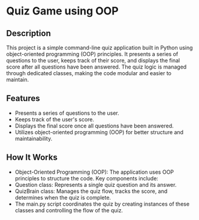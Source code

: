 # Quiz Game using OOP

## Description
This project is a simple command-line quiz application built in Python using object-oriented programming (OOP) principles. It presents a series of questions to the user, keeps track of their score, and displays the final score after all questions have been answered. The quiz logic is managed through dedicated classes, making the code modular and easier to maintain.

## Features
- Presents a series of questions to the user.
- Keeps track of the user's score.
- Displays the final score once all questions have been answered.
- Utilizes object-oriented programming (OOP) for better structure and maintainability.

## How It Works
- Object-Oriented Programming (OOP): The application uses OOP principles to structure the code. Key components include:
- Question class: Represents a single quiz question and its answer.
- QuizBrain class: Manages the quiz flow, tracks the score, and determines when the quiz is complete.
- The main.py script coordinates the quiz by creating instances of these classes and controlling the flow of the quiz.
